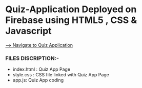 # Quiz-Application Deployed on Firebase using HTML5 , CSS & Javascript


[--> Navigate to Quiz Application](https://quiz-application-31e9b.web.app/)

### FILES DISCRIPTION:-

* index.html : Quiz App Page
* style.css  : CSS file linked with Quiz App Page
* app.js: Quiz App coding
